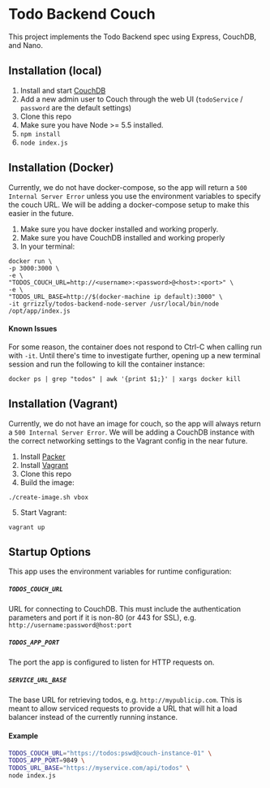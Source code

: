 # Todo Backend Couch

This project implements the Todo Backend spec using Express, CouchDB, and Nano.

## Installation (local)

1. Install and start [CouchDB](http://couchdb.apache.org/)
1. Add a new admin user to Couch through the web UI (`todoService` / `password` are the default settings)
1. Clone this repo
1. Make sure you have Node >= 5.5 installed.
1. `npm install`
1. `node index.js`

## Installation (Docker)

Currently, we do not have docker-compose, so the app will  return a `500 Internal Server Error` unless you use the environment variables to specify the couch URL. We will be adding a docker-compose setup to make this easier in the future.

1. Make sure you have docker installed and working properly.
1. Make sure you have CouchDB installed and working properly
1. In your terminal:
```shell
docker run \
-p 3000:3000 \
-e \
"TODOS_COUCH_URL=http://<username>:<password>@<host>:<port>" \
-e \
"TODOS_URL_BASE=http://$(docker-machine ip default):3000" \
-it grrizzly/todos-backend-node-server /usr/local/bin/node /opt/app/index.js
```

#### Known Issues

For some reason, the container does not respond to Ctrl-C when calling run with `-it`. Until there's time to investigate further, opening up a new terminal session and run the following to kill the container instance:

```
docker ps | grep "todos" | awk '{print $1;}' | xargs docker kill
```

## Installation (Vagrant)

Currently, we do not have an image for couch, so the app will always return a `500 Internal Server Error`. We will be adding a CouchDB instance with the correct networking settings to the Vagrant config in the near future.

1. Install [Packer](https://www.packer.io/intro/getting-started/setup.html)
2. Install [Vagrant](https://www.vagrantup.com/docs/installation/)
3. Clone this repo
4. Build the image:
```shell
./create-image.sh vbox
```
5. Start Vagrant:
```shell
vagrant up
```

## Startup Options
This app uses the environment variables for runtime configuration:

##### `TODOS_COUCH_URL`
URL for connecting to CouchDB. This must include the authentication parameters and port if it is non-80 (or 443 for SSL), e.g. `http://username:password@host:port`

##### `TODOS_APP_PORT`
The port the app is configured to listen for HTTP requests on.

##### `SERVICE_URL_BASE`
The base URL for retrieving todos, e.g. `http://mypublicip.com`. This is meant to allow serviced requests to provide a URL that will hit a load balancer instead of the currently running instance.

#### Example

```bash
TODOS_COUCH_URL="https://todos:pswd@couch-instance-01" \
TODOS_APP_PORT=9849 \
TODOS_URL_BASE="https://myservice.com/api/todos" \
node index.js
```
